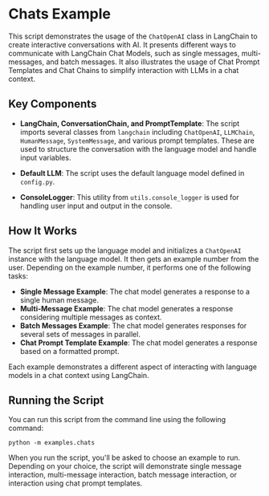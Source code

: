 # Chats Example

This script demonstrates the usage of the `ChatOpenAI` class in LangChain to create interactive conversations with AI. It presents different ways to communicate with LangChain Chat Models, such as single messages, multi-messages, and batch messages. It also illustrates the usage of Chat Prompt Templates and Chat Chains to simplify interaction with LLMs in a chat context.

## Key Components

-   **LangChain, ConversationChain, and PromptTemplate**: The script imports several classes from `langchain` including `ChatOpenAI`, `LLMChain`, `HumanMessage`, `SystemMessage`, and various prompt templates. These are used to structure the conversation with the language model and handle input variables.
    
-   **Default LLM**: The script uses the default language model defined in `config.py`.
    
-   **ConsoleLogger**: This utility from `utils.console_logger` is used for handling user input and output in the console.
    

## How It Works

The script first sets up the language model and initializes a `ChatOpenAI` instance with the language model. It then gets an example number from the user. Depending on the example number, it performs one of the following tasks:

-   **Single Message Example**: The chat model generates a response to a single human message.
-   **Multi-Message Example**: The chat model generates a response considering multiple messages as context.
-   **Batch Messages Example**: The chat model generates responses for several sets of messages in parallel.
-   **Chat Prompt Template Example**: The chat model generates a response based on a formatted prompt.

Each example demonstrates a different aspect of interacting with language models in a chat context using LangChain.

## Running the Script

You can run this script from the command line using the following command:

`python -m examples.chats`

When you run the script, you'll be asked to choose an example to run. Depending on your choice, the script will demonstrate single message interaction, multi-message interaction, batch message interaction, or interaction using chat prompt templates.